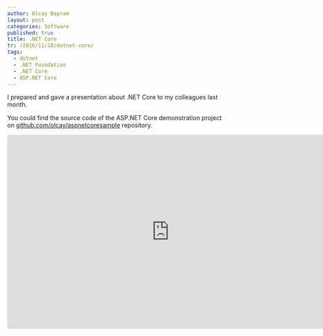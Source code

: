 ```yaml
---
author: Olcay Bayram
layout: post
categories: Software
published: true
title: .NET Core
tr: /2016/11/18/dotnet-core/
tags:
  - dotnet
  - .NET Foundation
  - .NET Core
  - ASP.NET Core
---
```

I prepared and gave a presentation about .NET Core to my colleagues last month.

You could find the source code of the ASP.NET Core demonstration project on [github.com/olcay/aspnetcoresample](https://github.com/olcay/aspnetcoresample) repository.

<iframe src="https://docs.google.com/presentation/d/1lXhy0Ld_iJ7y1GCLSbMgn2d7Z52bvtDMxhynnlp2BKQ/embed?start=false&loop=false&delayms=3000" frameborder="0" width="750" height="450" allowfullscreen="true" mozallowfullscreen="true" webkitallowfullscreen="true"></iframe>
